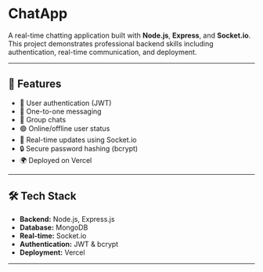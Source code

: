 # ChatApp

A real-time chatting application built with **Node.js**, **Express**, and **Socket.io**.  
This project demonstrates professional backend skills including authentication, real-time communication, and deployment.

---

## 🚀 Features
- 🔑 User authentication (JWT)
- 💬 One-to-one messaging
- 👥 Group chats
- 🟢 Online/offline user status
- 📡 Real-time updates using Socket.io
- 🔒 Secure password hashing (bcrypt)
- 🌍 Deployed on Vercel

---

## 🛠️ Tech Stack
- **Backend:** Node.js, Express.js
- **Database:** MongoDB
- **Real-time:** Socket.io
- **Authentication:** JWT & bcrypt
- **Deployment:** Vercel

---



